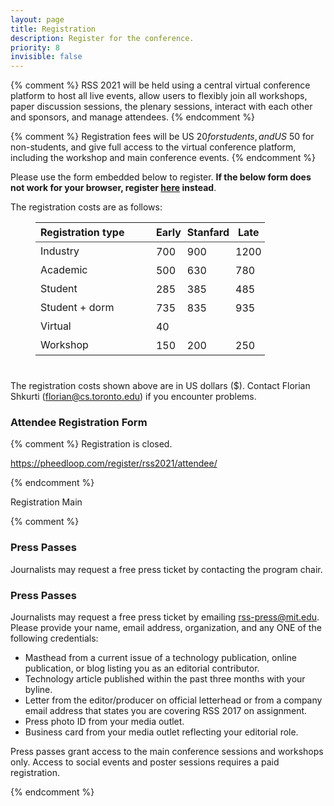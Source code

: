 ```yaml
---
layout: page
title: Registration
description: Register for the conference.
priority: 8
invisible: false
---
```


{% comment %}
RSS 2021 will be held using a central virtual conference platform to
host all live events, allow users to flexibly join all workshops,
paper discussion sessions, the plenary sessions, interact with each
other and sponsors, and manage attendees.
{% endcomment %}

{% comment %}
Registration fees will be US $20 for students, and US$ 50 for
non-students, and give full access to the virtual conference platform,
including the workshop and main conference events.
{% endcomment %}

Please use the form embedded below to register. <b>If the below form does not work for your browser, register [here](https://pheedloop.com/EVELREUEKEDLK/site/register/) instead</b>. 

The registration costs are as follows: 

<table style="margin-left: 40px; margin-bottom: 40px;">
    <thead>
    <tr style="border-bottom: 1px solid #444444;; padding: 5px;">
        <th> Registration type </th>
        <th> &nbsp; &nbsp; &nbsp; </th>
        <th style="padding:5px;"> Early </th>
        <th style="padding:5px;"> Stanfard </th>
        <th style="padding:5px;"> Late </th></tr>
    </thead>
    <tbody>
      <tr>
        <td> Industry </td>
        <td></td>
        <td style="padding:5px;"> 700 </td>
        <td style="padding:5px;"> 900 </td>
        <td style="padding:5px;"> 1200 </td>
      </tr>
      <tr>
        <td>Academic</td>
        <td></td>
        <td style="padding:5px;"> 500 </td>
        <td style="padding:5px;"> 630 </td>
        <td style="padding:5px;"> 780 </td>
      </tr>
      <tr>
        <td>Student</td>
        <td></td>
        <td style="padding:5px;"> 285 </td>
        <td style="padding:5px;"> 385 </td>
        <td style="padding:5px;"> 485 </td>
      </tr>
      <tr>
        <td>Student + dorm</td>
        <td></td>
        <td style="padding:5px;"> 735 </td>
        <td style="padding:5px;"> 835 </td>
        <td style="padding:5px;"> 935 </td>
      </tr>
      <tr>
        <td>Virtual</td>
        <td></td>
        <td style="padding:5px;"> 40 </td>
      </tr>
      <tr>
        <td>Workshop</td>
        <td></td>
        <td style="padding:5px;"> 150 </td>
        <td style="padding:5px;"> 200 </td>
        <td style="padding:5px;"> 250 </td>
      </tr>
    </tbody>
</table>

The registration costs shown above are in US dollars ($). Contact Florian Shkurti (florian@cs.toronto.edu) if you encounter problems. 


### Attendee Registration Form

{% comment %}
Registration is closed.

https://pheedloop.com/register/rss2021/attendee/

{% endcomment %}

<script src="https://static.pheedloop.com/static/embed/embed.js"></script>
<link rel="stylesheet" type="text/css" href="https://static.pheedloop.com/static/embed/embed.css" />
<a class="pheedloop-popup-133779 popup-btn">Registration Main</a>

<div id="pheedloop-embed-133779"></div>

<script type="text/javascript">
  createSection({
        event: 'EVELREUEKEDLK',
        section: '133779',
        height: 2000,
        resize: false,
        popup: false,
    });
</script>

{% comment %}

### Press Passes

Journalists may request a free press ticket by contacting the program chair.


### Press Passes

Journalists may request a free press ticket by
emailing [rss-press@mit.edu](mailto:rss-press@mit.edu). Please provide your
name, email address, organization, and any ONE of the following credentials:

- Masthead from a current issue of a technology publication, online publication,
  or blog listing you as an editorial contributor.
- Technology article published within the past three months with your byline.
- Letter from the editor/producer on official letterhead or from a company email
  address that states you are covering RSS 2017 on assignment.
- Press photo ID from your media outlet.
- Business card from your media outlet reflecting your editorial role.

Press passes grant access to the main conference sessions and workshops only.
Access to social events and poster sessions requires a paid registration.

{% endcomment %}

